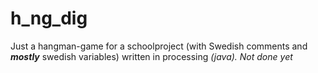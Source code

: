 # h_ng_dig

Just a hangman-game for a schoolproject (with Swedish comments and ***mostly*** swedish variables) written in processing *(java). Not done yet*
